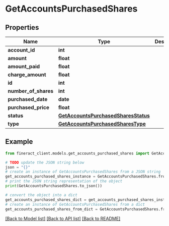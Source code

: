 # GetAccountsPurchasedShares


## Properties

Name | Type | Description | Notes
------------ | ------------- | ------------- | -------------
**account_id** | **int** |  | [optional] 
**amount** | **float** |  | [optional] 
**amount_paid** | **float** |  | [optional] 
**charge_amount** | **float** |  | [optional] 
**id** | **int** |  | [optional] 
**number_of_shares** | **int** |  | [optional] 
**purchased_date** | **date** |  | [optional] 
**purchased_price** | **float** |  | [optional] 
**status** | [**GetAccountsPurchasedSharesStatus**](GetAccountsPurchasedSharesStatus.md) |  | [optional] 
**type** | [**GetAccountsPurchasedSharesType**](GetAccountsPurchasedSharesType.md) |  | [optional] 

## Example

```python
from fineract_client.models.get_accounts_purchased_shares import GetAccountsPurchasedShares

# TODO update the JSON string below
json = "{}"
# create an instance of GetAccountsPurchasedShares from a JSON string
get_accounts_purchased_shares_instance = GetAccountsPurchasedShares.from_json(json)
# print the JSON string representation of the object
print(GetAccountsPurchasedShares.to_json())

# convert the object into a dict
get_accounts_purchased_shares_dict = get_accounts_purchased_shares_instance.to_dict()
# create an instance of GetAccountsPurchasedShares from a dict
get_accounts_purchased_shares_from_dict = GetAccountsPurchasedShares.from_dict(get_accounts_purchased_shares_dict)
```
[[Back to Model list]](../README.md#documentation-for-models) [[Back to API list]](../README.md#documentation-for-api-endpoints) [[Back to README]](../README.md)


